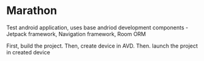 # Marathon
Test android application, uses base andriod development components - Jetpack framework,
Navigation framework, Room ORM

First, build the project.
Then, create device in AVD.
Then. launch the project in created device